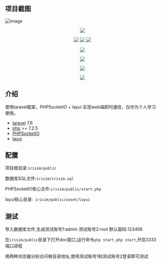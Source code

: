 ## 项目截图
![image](https://github.com/EcoIris/irisim/tree/master/public/asset/images/登录.png)

<p align="center">
<img src="https://github.com/EcoIris/irisim/tree/master/public/asset/images/登录.png">
</p>
<p align="center">
<img src="https://images.cnblogs.com/cnblogs_com/52lnamp/1227761/t_200514031026主面板.png">
<img src="https://images.cnblogs.com/cnblogs_com/52lnamp/1227761/o_200514031223群组面板.png">
<img src="https://images.cnblogs.com/cnblogs_com/52lnamp/1227761/t_200514032139最近联系人面板.png">
</p>
<p align="center">
<img src="https://images.cnblogs.com/cnblogs_com/52lnamp/1227761/t_200514032307聊天面板.png">
</p>
<p align="center">
<img src="https://images.cnblogs.com/cnblogs_com/52lnamp/1227761/t_200514032511消息盒子.png">
</p>
<p align="center">
<img src="https://images.cnblogs.com/cnblogs_com/52lnamp/1227761/t_200514032650查找.png">
</p>
<p align="center">
<img src="https://images.cnblogs.com/cnblogs_com/52lnamp/1227761/t_200514032832背景.png">
</p>

## 介绍

使用laravel框架，PHPSocketIO + layui 实现web端即时通信，仅作为个人学习使用。
- [laravel](https://learnku.com/docs/laravel/7.x/installation/7447) 7.6
- [php](https://www.php.net/downloads) >= 7.2.5
- [PHPSocketIO](https://github.com/walkor/phpsocket.io)
- [layui](https://www.layui.com/doc/modules/layim.html)

## 配置

项目根目录:```irisim/public```

数据库SQL文件:```irisim/irisim.sql```

PHPSocketIO核心文件:```irisim/public/start.php```

layui核心目录:``` irisim/public/asset/layui```

## 测试
导入数据库文件,生成测试账号1:admin  测试账号2:root  默认密码:123456

在```irisim/public```目录下打开doc窗口,运行命令```php start.php start```,开启3333端口进程

用两种浏览器分别访问根目录地址,使用测试账号1和测试账号2登录即可测试
